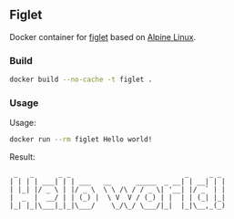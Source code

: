 ## Figlet

Docker container for [figlet](http://www.figlet.org/) based on [Alpine Linux](https://alpinelinux.org/).

### Build

```sh
docker build --no-cache -t figlet .
```

### Usage 

Usage: 

```sh
docker run --rm figlet Hello world!
```

Result:

```
 _   _      _ _                            _     _ _
| | | | ___| | | ___   __      _____  _ __| | __| | |
| |_| |/ _ \ | |/ _ \  \ \ /\ / / _ \| '__| |/ _` | |
|  _  |  __/ | | (_) |  \ V  V / (_) | |  | | (_| |_|
|_| |_|\___|_|_|\___/    \_/\_/ \___/|_|  |_|\__,_(_)
```
